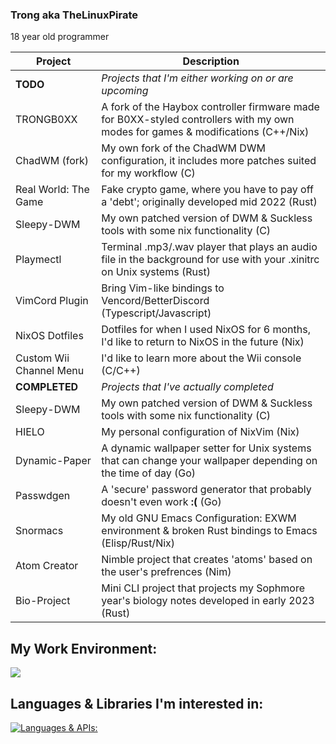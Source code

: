 ### Trong aka TheLinuxPirate
18 year old programmer


| Project | Description |
| ----------- | ----------- |
| **TODO** | *Projects that I'm either working on or are upcoming* |
| TRONGB0XX | A fork of the Haybox controller firmware made for B0XX-styled controllers with my own modes for games & modifications (C++/Nix) |
| ChadWM (fork) | My own fork of the ChadWM DWM configuration, it includes more patches suited for my workflow (C) |
| Real World: The Game | Fake crypto game, where you have to pay off a 'debt'; originally developed mid 2022 (Rust) |
| Sleepy-DWM | My own patched version of DWM & Suckless tools with some nix functionality (C) |
| Playmectl | Terminal .mp3/.wav player that plays an audio file in the background for use with your .xinitrc on Unix systems (Rust) |
| VimCord Plugin | Bring Vim-like bindings to Vencord/BetterDiscord (Typescript/Javascript) |
| NixOS Dotfiles | Dotfiles for when I used NixOS for 6 months, I'd like to return to NixOS in the future (Nix) |
| Custom Wii Channel Menu | I'd like to learn more about the Wii console (C/C++) | 
| **COMPLETED** | *Projects that I've actually completed* |
| Sleepy-DWM | My own patched version of DWM & Suckless tools with some nix functionality (C) |
| HIELO | My personal configuration of NixVim (Nix) |
| Dynamic-Paper | A dynamic wallpaper setter for Unix systems that can change your wallpaper depending on the time of day (Go) |
| Passwdgen | A 'secure' password generator that probably doesn't even work **:(** (Go) | 
| Snormacs | My old GNU Emacs Configuration: EXWM environment & broken Rust bindings to Emacs (Elisp/Rust/Nix) |
| Atom Creator | Nimble project that creates 'atoms' based on the user's prefrences (Nim) |
| Bio-Project | Mini CLI project that projects my Sophmore year's biology notes developed in early 2023 (Rust) |


## My Work Environment:
[![](https://skillicons.dev/icons?i=linux,emacs,github,discord,nix,neovim,&perline=3)](https://skillicons.dev)
## Languages & Libraries I'm interested in:
[![Languages & APIs:](https://skillicons.dev/icons?i=go,rust,cpp,c,ts,nix,zig,lua,nim,haskell,&perline=5)](https://skillicons.dev)
